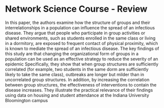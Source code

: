 # Network Science Course - Review
In this paper, the authors examine how the structure of groups and their interrelationships in a population can influence the spread of an infectious disease. They argue that people who participate in group activities or shared environments, such as students enrolled in the same class or living in a dormitory, are exposed to frequent contact of physical proximity, which is known to mediate the spread of an infectious disease.
The key findings of this study are that changing the organizational form of groups in a population can be used as an effective strategy to reduce the severity of an epidemic Specifically, they show that when group structures are sufficiently correlated (for example, two students in the same dorm are sufficiently likely to take the same class), outbreaks are longer but milder than in uncorrelated group structures. In addition, by increasing the correlation between group structures, the effectiveness of interventions to contain the disease increases. They illustrate the practical relevance of their findings using data on housing and student attendance at the Indiana University Bloomington campus
